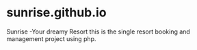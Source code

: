 # sunrise.github.io
Sunrise -Your dreamy Resort this is the single resort booking and management project using php.

